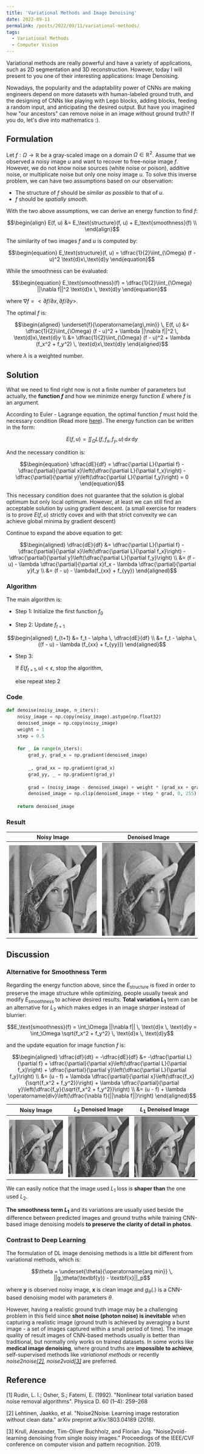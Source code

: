 ```yaml
---
title: 'Variational Methods and Image Denoising'
date: 2022-09-11
permalink: /posts/2022/09/11/variational-methods/
tags:
  - Variational Methods
  - Computer Vision
---
```


Variational methods are really powerful and have a variety of applications, such as 2D segmentation and 3D reconstruction. However, today I will present to you one of their interesting applications: Image Denoising.

Nowadays, the popularity and the adaptability power of CNNs are making engineers depend on more datasets with human-labeled ground truth, and the designing of CNNs like playing with Lego blocks, adding blocks, feeding a random input, and anticipating the desired output. But have you imagined how "our ancestors" can remove noise in an image without ground truth? If you do, let's dive into mathematics :).

## Formulation

Let $f: \Omega \rightarrow \mathbb{R}$ be a gray-scaled image on a domain $\Omega \in \mathbb{R}^2$. Assume that we observed a noisy image $u$ and want to recover to free-noise image $f$. However, we do not know noise sources (white noise or poison), additive noise, or multiplicate noise but only one noisy image $u$. To solve this inverse problem, we can have two assumptions based on our observation:

* The structure of $f$ should be *similar as possible* to that of $u$.
* $f$ should be *spatially smooth*.

With the two above assumptions, we can derive an energy function to find $f$:

$$\begin{align}
  E(f, u) &= E_\text{structure}(f, u) + E_\text{smoothness}(f) \\
\end{align}$$

The similarity of two images $f$ and $u$ is computed by:

$$\begin{equation}
  E_\text{structure}(f, u) = \dfrac{1}{2}\iint_{\Omega} (f - u)^2 \text{d}x\,\text{d}y
\end{equation}$$

While the smoothness can be evaluated:

$$\begin{equation}
  E_\text{smoothness}(f) = \dfrac{1}{2}\iint_{\Omega} ||\nabla f||^2 \text{d}x \, \text{d}y
\end{equation}$$

where $\nabla f = <\partial f/\partial x, \partial f/ \partial y>$.

The optimal $f$ is:

$$\begin{aligned}
  \underset{f}{\operatorname{arg\,min}} \, E(f, u) &= \dfrac{1}{2}\iint_{\Omega} (f - u)^2 + \lambda ||\nabla f||^2 \, \text{d}x\,\text{d}y \\
  &= \dfrac{1}{2}\iint_{\Omega} (f - u)^2 + \lambda (f_x^2 + f_y^2) \, \text{d}x\,\text{d}y
\end{aligned}$$

where $\lambda$ is a weighted number.

## Solution

What we need to find right now is not a finite number of parameters but actually, the **function $f$** and how we minimize energy function $E$ where $f$ is an argument.

According to Euler - Lagrange equation, the optimal function $f$ must hold the necessary condition (Read more [here](https://en.wikipedia.org/wiki/Euler%E2%80%93Lagrange_equation)). The energy function can be written in the form:

$$\begin{equation}
  E(f, u) = \iint_{\Omega}L(f, f_x, f_y,u) \, \text{d}x \, \text{d}y
\end{equation}$$

And the necessary condition is:

$$\begin{equation}
  \dfrac{dE}{df} = \dfrac{\partial L}{\partial f} - \dfrac{\partial}{\partial x}\left(\dfrac{\partial L}{\partial f_x}\right) - \dfrac{\partial}{\partial y}\left(\dfrac{\partial L}{\partial f_y}\right) = 0
\end{equation}$$

This necessary condition does not guarantee that the solution is global optimum but only local optimum. However, at least we can still find an acceptable solution by using gradient descent. (a small exercise for readers is to prove $E(f,u)$ strictly covex and with that strict convexity we can achieve global minima by gradient descent)

Continue to expand the above equation to get:

$$\begin{aligned}
  \dfrac{dE}{df} &= \dfrac{\partial L}{\partial f} - \dfrac{\partial}{\partial x}\left(\dfrac{\partial L}{\partial f_x}\right) - \dfrac{\partial}{\partial y}\left(\dfrac{\partial L}{\partial f_y}\right) \\
  &= (f - u) - \lambda \dfrac{\partial}{\partial x}f_x - \lambda \dfrac{\partial}{\partial y}f_y \\
  &= (f - u) - \lambda(f_{xx} + f_{yy})
\end{aligned}$$

### Algorithm

The main algorithm is:

* Step 1: Initialize the first function $f_0$

* Step 2: Update $f_{t+1}$
  
$$\begin{aligned}
  f_{t+1} &= f_t - \alpha \, \dfrac{dE}{df} \\
          &= f_t - \alpha \, ((f - u) - \lambda (f_{xx} + f_{yy}))
\end{aligned}$$

* Step 3:
  
  If $E(f_{t + 1}, u) < \epsilon$, stop the algorithm,
  
  else repeat step 2

### Code

```py
def denoise(noisy_image, n_iters):
    noisy_image = np.copy(noisy_image).astype(np.float32)
    denoised_image = np.copy(noisy_image)
    weight = 1
    step = 0.5

    for _ in range(n_iters):
        grad_y, grad_x = np.gradient(denoised_image)

        _, grad_xx = np.gradient(grad_x)
        grad_yy, _ = np.gradient(grad_y)

        grad = (noisy_image - denoised_image) + weight * (grad_xx + grad_yy)
        denoised_image = np.clip(denoised_image + step * grad, 0, 255)

    return denoised_image
```

### Result

|           Noisy Image            |             Denoised Image             |
| :------------------------------: | :------------------------------------: |
| ![](/figure/Denoising/noisy.jpg) | ![](/figure/Denoising/L2_denoised.jpg) |


## Discussion

### Alternative for Smoothness Term

Regarding the energy function above, since the $E_\text{structure}$ is fixed in order to preserve the image structure while optimizing, people usually tweak and modify $E_\text{smoothness}$ to achieve desired results. **Total variation $L_1$** term can be an alternative for $L_2$ which makes edges in an image *sharper* instead of blurrier:

$$E_\text{smoothness}(f) = \int_\Omega ||\nabla f|| \, \text{d}x \, \text{d}y = \int_\Omega \sqrt{f_x^2 + f_y^2} \, \text{d}x \, \text{d}y$$

and the update equation for image function $f$ is:

$$\begin{aligned}
  \dfrac{df}{dt} = -\dfrac{dE}{df} &= -\dfrac{\partial L}{\partial f} + \dfrac{\partial}{\partial x}\left(\dfrac{\partial L}{\partial f_x}\right) + \dfrac{\partial}{\partial y}\left(\dfrac{\partial L}{\partial f_y}\right) \\
  &= (u - f) + \lambda \dfrac{\partial}{\partial x}\left(\dfrac{f_x}{\sqrt{f_x^2 + f_y^2}}\right) + \lambda \dfrac{\partial}{\partial y}\left(\dfrac{f_y}{\sqrt{f_x^2 + f_y^2}}\right) \\
  &= (u - f) + \lambda \operatorname{div}\left(\dfrac{\nabla f}{||\nabla f||}\right)
\end{aligned}$$

|           Noisy Image            |          $L_2$ Denoised Image          |          $L_1$ Denoised Image          |
| :------------------------------: | :------------------------------------: | :------------------------------------: |
| ![](/figure/Denoising/noisy.jpg) | ![](/figure/Denoising/L2_denoised.jpg) | ![](/figure/Denoising/L1_denoised.jpg) |

We can easily notice that the image used $L_1$ loss is **shaper than** the one used $L_2$.

**The smoothness term $L_1$** and its variations are usually used beside the difference between predicted images and ground truths while training CNN-based image denoising models **to preserve the clarity of detail in photos**.

### Contrast to Deep Learning

The formulation of DL image denoising methods is a little bit different from variational methods, which is:

$$\theta = \underset{\theta}{\operatorname{arg min}} \, ||g_\theta(\textbf{y}) - \textbf{x}||_p$$

where $\textbf{y}$ is observed noisy image, $\textbf{x}$ is clean image and $g_\theta(.)$ is a CNN-based denoising model with parameters $\theta$.

However, having a realistic ground truth image may be a challenging problem in this field since **shot noise (photon noise) is inevitable** when capturing a realistic image (ground truth is achieved by averaging a burst image - a set of images captured within a small period of time). The image quality of result images of CNN-based methods usually is better than traditional, but normally only works on trained datasets. In some works like **medical image denoising**, where ground truths are **impossible to achieve**, self-supervised methods like *variational methods* or recently *noise2noise[[2]](#2), noise2void[[3]](#3)* are preferred.

## Reference

<a id="1">[1]</a>
Rudin, L. I.; Osher, S.; Fatemi, E. (1992). "Nonlinear total variation based noise removal algorithms". Physica D. 60 (1–4): 259–268

<a id="2">[2]</a>
Lehtinen, Jaakko, et al. "Noise2Noise: Learning image restoration without clean data." arXiv preprint arXiv:1803.04189 (2018).

<a id="3">[3]</a>
Krull, Alexander, Tim-Oliver Buchholz, and Florian Jug. "Noise2void-learning denoising from single noisy images." Proceedings of the IEEE/CVF conference on computer vision and pattern recognition. 2019.
